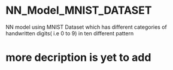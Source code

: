 # NN_Model_MNIST_DATASET
NN model using MNIST Dataset which has different categories of handwritten digits( i.e 0 to 9) in ten different pattern 
# more decription is yet to add
